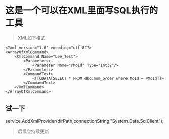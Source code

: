 # 这是一个可以在XML里面写SQL执行的工具
> XML如下格式
```
<?xml version="1.0" encoding="utf-8"?>
<ArrayOfXmlCommand>
	<XmlCommand Name="Lee_Test">
		<Parameters>
			<Parameter Name="@MoId" Type="Int32"/>
		</Parameters>
		<CommandText>
			<![CDATA[SELECT * FROM dbo.mom_order where MoId = @MoId]]>
		</CommandText>
	</XmlCommand>
</ArrayOfXmlCommand>
```
## 试一下
service.AddXmlProvider(dirPath,connectionString,"System.Data.SqlClient");

> 后续会持续更新
